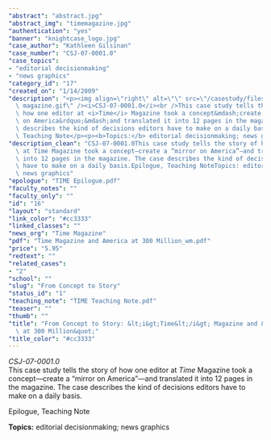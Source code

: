 ```yaml
---
"abstract": "abstract.jpg"
"abstract_img": "timemagazine.jpg"
"authentication": "yes"
"banner": "knightcase_logo.jpg"
"case_author": "Kathleen Gilsinan"
"case_number": "CSJ-07-0001.0"
"case_topics":
- "editorial decisionmaking"
- "news graphics"
"category_id": "17"
"created_on": "1/14/2009"
"description": "<p><img align=\"right\" alt=\"\" src=\"/casestudy/files/photos/243/time\
  \ magazine.gif\" /><i>CSJ-07-0001.0</i><br />This case study tells the story of\
  \ how one editor at <i>Time</i> Magazine took a concept&mdash;create a &ldquo;mirror\
  \ on America&rdquo;&mdash;and translated it into 12 pages in the magazine. The case\
  \ describes the kind of decisions editors have to make on a daily basis.</p><p>Epilogue,\
  \ Teaching Note</p><p><b>Topics:</b> editorial decisionmaking; news graphics</p>"
"description_clean": "CSJ-07-0001.0This case study tells the story of how one editor\
  \ at Time Magazine took a concept—create a “mirror on America”—and translated it\
  \ into 12 pages in the magazine. The case describes the kind of decisions editors\
  \ have to make on a daily basis.Epilogue, Teaching NoteTopics: editorial decisionmaking;\
  \ news graphics"
"epologue": "TIME Epilogue.pdf"
"faculty_notes": ""
"faculty_only": ""
"id": "16"
"layout": "standard"
"link_color": "#cc3333"
"linked_classes": ""
"news_org": "Time Magazine"
"pdf": "Time Magazine and America at 300 Million_wm.pdf"
"price": "5.95"
"redtext": ""
"related_cases":
- "2"
"school": ""
"slug": "From Concept to Story"
"status_id": "1"
"teaching_note": "TIME Teaching Note.pdf"
"teaser": ""
"thumb": ""
"title": "From Concept to Story: &lt;i&gt;Time&lt;/i&gt; Magazine and &quot;America\
  \ at 300 Million&quot;"
"title_color": "#cc3333"
---
```

<p><img align="right" alt="" src="/casestudy/files/photos/243/time magazine.gif" /><i>CSJ-07-0001.0</i><br />This case study tells the story of how one editor at <i>Time</i> Magazine took a concept&mdash;create a &ldquo;mirror on America&rdquo;&mdash;and translated it into 12 pages in the magazine. The case describes the kind of decisions editors have to make on a daily basis.</p><p>Epilogue, Teaching Note</p><p><b>Topics:</b> editorial decisionmaking; news graphics</p>
